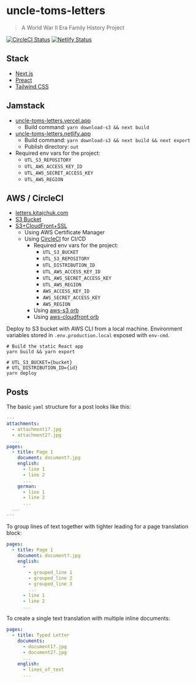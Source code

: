 uncle-toms-letters
==================

> A World War II Era Family History Project

[![CircleCI Status](https://circleci.com/gh/kitajchuk/uncle-toms-letters.svg?style=shield&circle-token=e43bc41f26cb7d5ff448b2b82a61e7b12d1c3b1d)](https://app.circleci.com/pipelines/github/kitajchuk/uncle-toms-letters) [![Netlify Status](https://api.netlify.com/api/v1/badges/2186c3c6-d0ec-4537-ab4d-c1c5b6e571b1/deploy-status)](https://app.netlify.com/sites/uncle-toms-letters/deploys)

## Stack

- [Next.js](https://nextjs.org)
- [Preact](https://preactjs.com/)
- [Tailwind CSS](https://tailwindcss.com)


## Jamstack

- [uncle-toms-letters.vercel.app](https://uncle-toms-letters.vercel.app/)
  - Build command: `yarn download-s3 && next build`
- [uncle-toms-letters.netlify.app](https://uncle-toms-letters.netlify.app/)
  - Build command: `yarn download-s3 && next build && next export`
  - Publish directory: `out`
- Required env vars for the project:
  - `UTL_S3_REPOSITORY`
  - `UTL_AWS_ACCESS_KEY_ID`
  - `UTL_AWS_SECRET_ACCESS_KEY`
  - `UTL_AWS_REGION`

## AWS / CircleCI

- [letters.kitajchuk.com](https://letters.kitajchuk.com)
- [S3 Bucket](http://letters.kitajchuk.com.s3-website-us-west-2.amazonaws.com)
- [S3+CloudFront+SSL](https://letters.kitajchuk.com)
  - Using AWS Certificate Manager
  - Using [CircleCI](https://circleci.com) for CI/CD
    - Required env vars for the project:
      - `UTL_S3_BUCKET`
      - `UTL_S3_REPOSITORY`
      - `UTL_DISTRIBUTION_ID`
      - `UTL_AWS_ACCESS_KEY_ID`
      - `UTL_AWS_SECRET_ACCESS_KEY`
      - `UTL_AWS_REGION`
      - `AWS_ACCESS_KEY_ID`
      - `AWS_SECRET_ACCESS_KEY`
      - `AWS_REGION`
    - Using [aws-s3 orb](https://circleci.com/developer/orbs/orb/circleci/aws-s3)
    - Using [aws-cloudfront orb](https://circleci.com/developer/orbs/orb/topmonks/aws-cloudfront)

Deploy to S3 bucket with AWS CLI from a local machine. Environment variables stored in `.env.production.local` exposed with `env-cmd`.

```shell
# Build the static React app
yarn build && yarn export

# UTL_S3_BUCKET={bucket}
# UTL_DISTRIBUTION_ID={id}
yarn deploy
```

## Posts

The basic `yaml` structure for a post looks like this:

```yaml
---
attachments:
  - attachment1?.jpg
  - attachment2?.jpg
  ...
pages:
  - title: Page 1
    document: document?.jpg
    english:
      - line 1
      - line 2
      ...
    german:
      - line 1
      - line 2
      ...
  ...
---
```

To group lines of text together with tighter leading for a page translation block:

```yaml
pages:
  - title: Page 1
    document: document?.jpg
    english:
      - 
        - grouped_line 1
        - grouped_line 2
        - grouped_line 3
        ...
      - line 1
      - line 2
      ...
```

To create a single text translation with multiple inline documents:

```yaml
pages:
  - title: Typed Letter
    documents:
      - document1?.jpg
      - document2?.jpg
      ...
    english:
      - lines_of_text
      ...
```